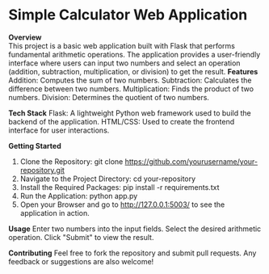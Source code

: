 # Simple Calculator Web Application
**Overview** <br>
This project is a basic web application built with Flask that performs fundamental arithmetic operations. The application provides a user-friendly interface where users can input two numbers and select an operation (addition, subtraction, multiplication, or division) to get the result.
**Features**
Addition: Computes the sum of two numbers.
Subtraction: Calculates the difference between two numbers.
Multiplication: Finds the product of two numbers.
Division: Determines the quotient of two numbers.

**Tech Stack**
Flask: A lightweight Python web framework used to build the backend of the application.
HTML/CSS: Used to create the frontend interface for user interactions.

**Getting Started**
1. Clone the Repository: git clone https://github.com/yourusername/your-repository.git
2. Navigate to the Project Directory: cd your-repository
3. Install the Required Packages: pip install -r requirements.txt
4. Run the Application: python app.py
5. Open your Browser and go to http://127.0.0.1:5003/ to see the application in action.

**Usage**
Enter two numbers into the input fields.
Select the desired arithmetic operation.
Click "Submit" to view the result.

**Contributing**
Feel free to fork the repository and submit pull requests. Any feedback or suggestions are also welcome!
